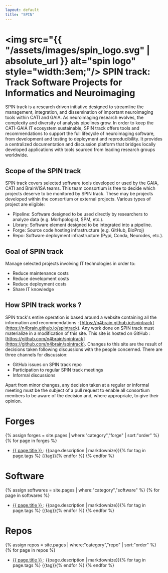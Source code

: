 ```yaml
---
layout: default
title: "SPIN"
---
```



# <img src="{{ "/assets/images/spin_logo.svg" | absolute_url }} alt="spin logo" style="width:3em;"/> SPIN track: Track Software Projects for Informatics and Neuroimaging


SPIN track is a research driven initiative designed to streamline the management, integration, and dissemination of important neuroimaging tools within CATI and GAIA. As neuroimaging research evolves, the complexity and diversity of analysis pipelines grow. In order to keep the CATI-GAIA IT ecosystem sustainable, SPIN track offers tools and recommendations to support the full lifecycle of neuroimaging software, from development and testing to deployment and reproducibility. It provides a centralized documentation and discussion platform that bridges locally developed applications with tools sourced from leading research groups worldwide.

## Scope of the SPIN track

SPIN track covers selected software tools developed or used by the GAIA, CATI and BrainVISA teams. This team consortium is free to decide which projects deserve to be monitored by SPIN track. These may be projects developed within the consortium or external projects. Various types of project are eligible:

- Pipeline: Software designed to be used directly by researchers to analyze data (e.g. Morhpologist, SPM, etc.).
- Library: Software element designed to be integrated into a pipeline.
- Forge: Source code hosting infrastructure (e.g. GitHub, BioProj)
- Repo: Software deployment infrastructure (Pypi, Conda, Neurodes, etc.).

## Goal of SPIN track

Manage selected projects involving IT technologies in order to:

- Reduce maintenance costs
- Reduce development costs
- Reduce deployment costs
- Share IT knowledge

## How SPIN track works ?

SPIN track's entire operation is based around a website containing all the information and recommendations : [https://n4brain.github.io/spintrack](https://n4brain.github.io/spintrack). Any work done on SPIN track must materialize in a modification of this site. This site is hosted on GitHub : [https://github.com/n4brain/spintrack](https://github.com/n4brain/spintrack). Changes to this site are the result of decisions taken following discussions with the people concerned. There are three channels for discussion:
- GitHub issues on SPIN track repo
- Participation to regular SPIN track meetings
- Informal discussions

Apart from minor changes, any decision taken at a regular or informal meeting must be the subject of a pull request to enable all consortium members to be aware of the decision and, where appropriate, to give their opinion.

# Forges
{% assign forges = site.pages | where:"category","forge" | sort:"order" %}
{% for page in forges %}
- [ {{ page.title }} ]( {{page.url}} ): {{page.description | markdownize}}{% for tag in page.tags %} <span class="tag {{tag}}">{{tag}}</span>{% endfor %}
{% endfor %}

# Software
{% assign softwares = site.pages | where:"category","software" %}
{% for page in softwares %}
- [ {{ page.title }} ]( {{page.url}} ): {{page.description | markdownize}}{% for tag in page.tags %} <span class="tag {{tag}}">{{tag}}</span>{% endfor %}
{% endfor %}

# Repos
{% assign repos = site.pages | where:"category","repo" | sort:"order" %}
{% for page in repos %}
- [ {{ page.title }} ]( {{page.url}} ): {{page.description | markdownize}}{% for tag in page.tags %} <span class="tag {{tag}}">{{tag}}</span>{% endfor %}
{% endfor %}
